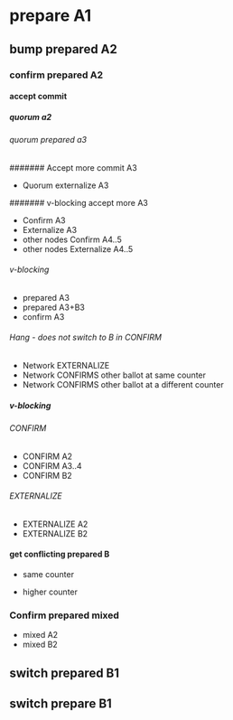 # prepare A1

## bump prepared A2

### confirm prepared A2

#### accept commit

##### quorum a2

###### quorum prepared a3

####### Accept more commit A3

* Quorum externalize A3

####### v-blocking accept more A3

* Confirm A3
* Externalize A3
* other nodes Confirm A4..5
* other nodes Externalize A4..5

###### v-blocking

* prepared A3
* prepared A3+B3
* confirm A3

###### Hang - does not switch to B in CONFIRM

* Network EXTERNALIZE
* Network CONFIRMS other ballot at same counter
* Network CONFIRMS other ballot at a different counter

##### v-blocking

###### CONFIRM

* CONFIRM A2
* CONFIRM A3..4
* CONFIRM B2

###### EXTERNALIZE

* EXTERNALIZE A2
* EXTERNALIZE B2

#### get conflicting prepared B

* same counter

* higher counter

### Confirm prepared mixed

* mixed A2
* mixed B2

## switch prepared B1

## switch prepare B1
